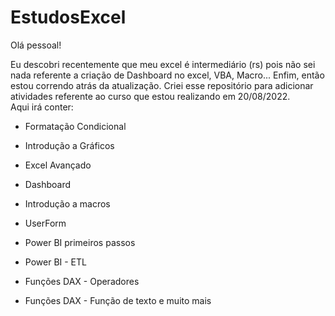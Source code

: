 # EstudosExcel

Olá pessoal!

Eu descobri recentemente que meu excel é intermediário (rs) pois não sei nada referente a criação de Dashboard no excel, VBA, Macro... Enfim, então estou correndo atrás da atualização.
Criei esse repositório para adicionar atividades referente ao curso que estou realizando em 20/08/2022.</br>
Aqui irá conter:

- Formatação Condicional

- Introdução a Gráficos

- Excel Avançado

- Dashboard

- Introdução a macros

- UserForm

- Power BI primeiros passos

- Power BI - ETL

- Funções DAX - Operadores

- Funções DAX - Função de texto e muito mais
